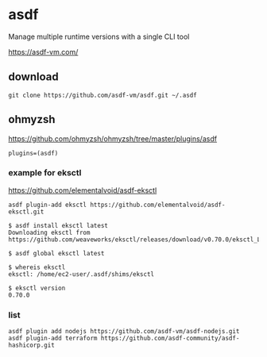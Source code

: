 # asdf

Manage multiple runtime versions with a single CLI tool

https://asdf-vm.com/


## download
```
git clone https://github.com/asdf-vm/asdf.git ~/.asdf 
```

## ohmyzsh


https://github.com/ohmyzsh/ohmyzsh/tree/master/plugins/asdf


```
plugins=(asdf)
```


### example for eksctl

https://github.com/elementalvoid/asdf-eksctl

```
asdf plugin-add eksctl https://github.com/elementalvoid/asdf-eksctl.git
```

```console 
$ asdf install eksctl latest
Downloading eksctl from https://github.com/weaveworks/eksctl/releases/download/v0.70.0/eksctl_Linux_amd64.tar.gz
```

```console
$ asdf global eksctl latest
```

```console
$ whereis eksctl
eksctl: /home/ec2-user/.asdf/shims/eksctl
```


```console
$ eksctl version
0.70.0
```

### list

```
asdf plugin add nodejs https://github.com/asdf-vm/asdf-nodejs.git 
asdf plugin-add terraform https://github.com/asdf-community/asdf-hashicorp.git
```
